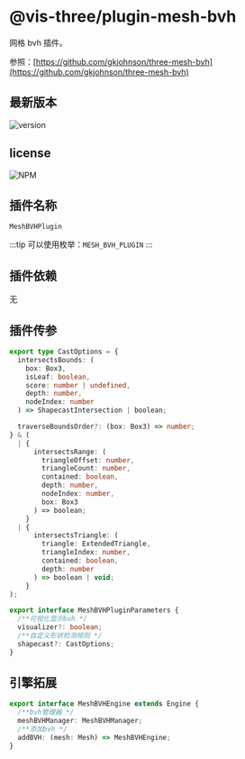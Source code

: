 # @vis-three/plugin-mesh-bvh

网格 bvh 插件。

参照：[https://github.com/gkjohnson/three-mesh-bvh](https://github.com/gkjohnson/three-mesh-bvh)

## 最新版本

<img alt="version" src="https://img.shields.io/npm/v/@vis-three/plugin-mesh-bvh">

## license

<img alt="NPM" src="https://img.shields.io/npm/l/@vis-three/plugin-mesh-bvh?color=blue">

## 插件名称

`MeshBVHPlugin`

:::tip
可以使用枚举：`MESH_BVH_PLUGIN`
:::

## 插件依赖

无

## 插件传参

```ts
export type CastOptions = {
  intersectsBounds: (
    box: Box3,
    isLeaf: boolean,
    score: number | undefined,
    depth: number,
    nodeIndex: number
  ) => ShapecastIntersection | boolean;

  traverseBoundsOrder?: (box: Box3) => number;
} & (
  | {
      intersectsRange: (
        triangleOffset: number,
        triangleCount: number,
        contained: boolean,
        depth: number,
        nodeIndex: number,
        box: Box3
      ) => boolean;
    }
  | {
      intersectsTriangle: (
        triangle: ExtendedTriangle,
        triangleIndex: number,
        contained: boolean,
        depth: number
      ) => boolean | void;
    }
);

export interface MeshBVHPluginParameters {
  /**可视化显示bvh */
  visualizer?: boolean;
  /**自定义形状检测规则 */
  shapecast?: CastOptions;
}
```

## 引擎拓展

```ts
export interface MeshBVHEngine extends Engine {
  /**bvh管理器 */
  meshBVHManager: MeshBVHManager;
  /**添加bvh */
  addBVH: (mesh: Mesh) => MeshBVHEngine;
}
```
